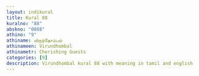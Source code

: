 ```yaml
---
layout: indikural
title: Kural 88
kuralno: "88"
abskno: "0088"
athino: "9"
athiname: விருந்தோம்பல்
athinameen: Virundhombal
athinametr: Cherishing Guests
categories: [9]
description: Virundhombal kural 88 with meaning in tamil and english 
---
```


